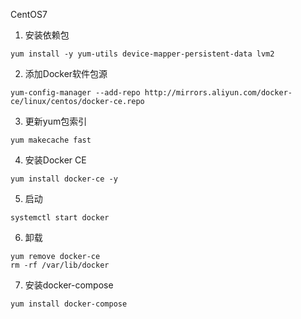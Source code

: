 CentOS7
1. 安装依赖包
```
yum install -y yum-utils device-mapper-persistent-data lvm2
```
2. 添加Docker软件包源
```
yum-config-manager --add-repo http://mirrors.aliyun.com/docker-ce/linux/centos/docker-ce.repo
```
3. 更新yum包索引
```
yum makecache fast
```
4. 安装Docker CE
```
yum install docker-ce -y
```
5. 启动
```
systemctl start docker
```
6. 卸载
```
yum remove docker-ce
rm -rf /var/lib/docker
```
7. 安装docker-compose
```
yum install docker-compose
```
